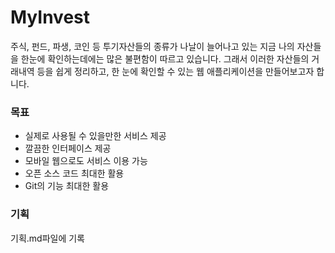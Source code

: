 # MyInvest
주식, 펀드, 파생, 코인 등 투기자산들의 종류가 나날이 늘어나고 있는 지금 나의 자산들을 한눈에 확인하는데에는 많은 불편함이 따르고 있습니다.
그래서 이러한 자산들의 거래내역 등을 쉽게 정리하고, 한 눈에 확인할 수 있는 웹 애플리케이션을 만들어보고자 합니다.

### 목표
- 실제로 사용될 수 있을만한 서비스 제공
- 깔끔한 인터페이스 제공
- 모바일 웹으로도 서비스 이용 가능
- 오픈 소스 코드 최대한 활용
- Git의 기능 최대한 활용

### 기획
기획.md파일에 기록